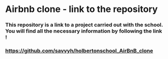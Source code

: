 # Airbnb clone - link to the repository

### This repository is a link to a project carried out with the school. You will find all the necessary information by following the link !

### https://github.com/savvyh/holbertonschool_AirBnB_clone